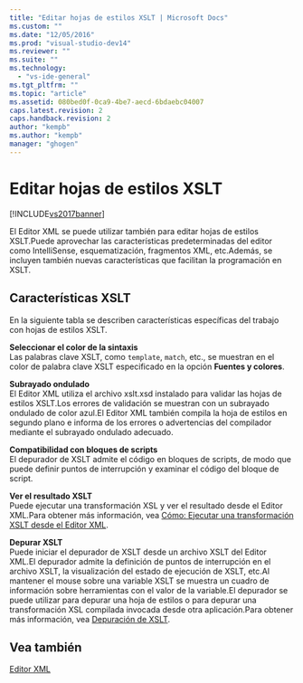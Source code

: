 ```yaml
---
title: "Editar hojas de estilos XSLT | Microsoft Docs"
ms.custom: ""
ms.date: "12/05/2016"
ms.prod: "visual-studio-dev14"
ms.reviewer: ""
ms.suite: ""
ms.technology: 
  - "vs-ide-general"
ms.tgt_pltfrm: ""
ms.topic: "article"
ms.assetid: 080bed0f-0ca9-4be7-aecd-6bdaebc04007
caps.latest.revision: 2
caps.handback.revision: 2
author: "kempb"
ms.author: "kempb"
manager: "ghogen"
---
```

# Editar hojas de estilos XSLT
[!INCLUDE[vs2017banner](../code-quality/includes/vs2017banner.md)]

El Editor XML se puede utilizar también para editar hojas de estilos XSLT.Puede aprovechar las características predeterminadas del editor como IntelliSense, esquematización, fragmentos XML, etc.Además, se incluyen también nuevas características que facilitan la programación en XSLT.  
  
## Características XSLT  
 En la siguiente tabla se describen características específicas del trabajo con hojas de estilos XSLT.  
  
 **Seleccionar el color de la sintaxis**  
 Las palabras clave XSLT, como `template`, `match`, etc., se muestran en el color de palabra clave XSLT especificado en la opción **Fuentes y colores**.  
  
 **Subrayado ondulado**  
 El Editor XML utiliza el archivo xslt.xsd instalado para validar las hojas de estilos XSLT.Los errores de validación se muestran con un subrayado ondulado de color azul.El Editor XML también compila la hoja de estilos en segundo plano e informa de los errores o advertencias del compilador mediante el subrayado ondulado adecuado.  
  
 **Compatibilidad con bloques de scripts**  
 El depurador de XSLT admite el código en bloques de scripts, de modo que puede definir puntos de interrupción y examinar el código del bloque de script.  
  
 **Ver el resultado XSLT**  
 Puede ejecutar una transformación XSL y ver el resultado desde el Editor XML.Para obtener más información, vea [Cómo: Ejecutar una transformación XSLT desde el Editor XML](../xml-tools/how-to-execute-an-xslt-transformation-from-the-xml-editor.md).  
  
 **Depurar XSLT**  
 Puede iniciar el depurador de XSLT desde un archivo XSLT del Editor XML.El depurador admite la definición de puntos de interrupción en el archivo XSLT, la visualización del estado de ejecución de XSLT, etc.Al mantener el mouse sobre una variable XSLT se muestra un cuadro de información sobre herramientas con el valor de la variable.El depurador se puede utilizar para depurar una hoja de estilos o para depurar una transformación XSL compilada invocada desde otra aplicación.Para obtener más información, vea [Depuración de XSLT](../xml-tools/debugging-xslt.md).  
  
## Vea también  
 [Editor XML](../xml-tools/xml-editor.md)